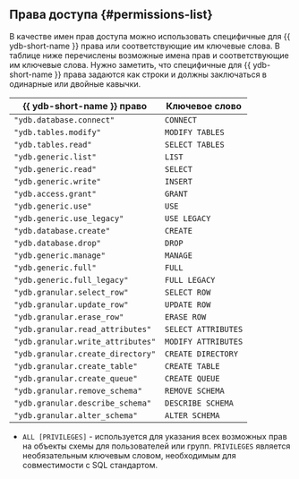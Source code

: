 ## Права доступа {#permissions-list}

В качестве имен прав доступа можно использовать специфичные для {{ ydb-short-name }} права или соответствующие им ключевые слова. В таблице ниже перечислены возможные имена прав и соответствующие им ключевые слова.
Нужно заметить, что специфичные для {{ ydb-short-name }} права задаются как строки и должны заключаться в одинарные или двойные кавычки.

{{ ydb-short-name }} право | Ключевое слово
---|---
`"ydb.database.connect"` | `CONNECT`
`"ydb.tables.modify"` | `MODIFY TABLES`
`"ydb.tables.read"` | `SELECT TABLES`
`"ydb.generic.list"` | `LIST`
`"ydb.generic.read"` | `SELECT`
`"ydb.generic.write"` | `INSERT`
`"ydb.access.grant"` | `GRANT`
`"ydb.generic.use"` | `USE`
`"ydb.generic.use_legacy"` | `USE LEGACY`
`"ydb.database.create"` | `CREATE`
`"ydb.database.drop"` | `DROP`
`"ydb.generic.manage"` | `MANAGE`
`"ydb.generic.full"` | `FULL`
`"ydb.generic.full_legacy"` | `FULL LEGACY`
`"ydb.granular.select_row"` | `SELECT ROW`
`"ydb.granular.update_row"` | `UPDATE ROW`
`"ydb.granular.erase_row"` | `ERASE ROW`
`"ydb.granular.read_attributes"` | `SELECT ATTRIBUTES`
`"ydb.granular.write_attributes"` | `MODIFY ATTRIBUTES`
`"ydb.granular.create_directory"` | `CREATE DIRECTORY`
`"ydb.granular.create_table"` | `CREATE TABLE`
`"ydb.granular.create_queue"` | `CREATE QUEUE`
`"ydb.granular.remove_schema"` | `REMOVE SCHEMA`
`"ydb.granular.describe_schema"` | `DESCRIBE SCHEMA`
`"ydb.granular.alter_schema"` | `ALTER SCHEMA`

* `ALL [PRIVILEGES]` - используется для указания всех возможных прав на объекты схемы для пользователей или групп. `PRIVILEGES` является необязательным ключевым словом, необходимым для совместимости с SQL стандартом.
